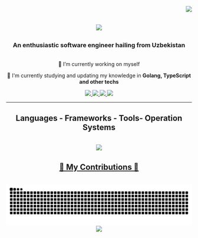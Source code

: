 <img align="right" src="https://visitor-badge.laobi.icu/badge?page_id=rarebek.rarebek" />
<h1 align="center">
  <img src="https://readme-typing-svg.demolab.com?font=Montserrat&weight=500&size=40&duration=3000&pause=1000&center=true&vCenter=true&random=false&width=435&lines=I'm+Nodirbek;Golang+developer"/>
</h1>

<h3 align="center">An enthusiastic software engineer hailing from Uzbekistan</h3>

<br/>

<div align = "center"
  
  🔭 I’m currently working on myself
  
  🌱 I'm currently studying and updating my knowledge in **Golang, TypeScript and other techs**
</div>

<div align = "center">
  <a href = "mailto:nodirbekgolang@gmail.com">
    <img src = "https://img.shields.io/badge/Gmail-D14836?style=for-the-badge&logo=gmail&logoColor=white" target = "_blank" />
  </a>

  <a href = "https://www.linkedin.com/in/nodirbek-no-monov-87a321286/">
  <img src = "https://img.shields.io/badge/LinkedIn-0077B5?style=for-the-badge&logo=linkedin&logoColor=white" target = "_blank"/>
  </a>

  <a href = "https://t.me/raresmth">
    <img src = "https://img.shields.io/badge/Telegram-2CA5E0?style=for-the-badge&logo=telegram&logoColor=white" target = "_blank" />
  </a>

  <img src = "https://img.shields.io/badge/Arch_Linux-1793D1?style=for-the-badge&logo=arch-linux&logoColor=white" />
  
</div>


<hr/>

<h2 align = "center"> Languages - Frameworks - Tools- Operation Systems </h2>

<br/>

<div align = "center">

  <a href = "https://skillicons.dev">
    <img src = "https://skillicons.dev/icons?i=go,python,arch,html,css,git,github,linux,mysql,postgres,postman,vscode,ubuntu" /> <br>

</div>

<div align = "center">
  <h2> 🐍 My Contributions 🐍 </h2>
  <br>
  <img src = "https://github.com/rarebek/rarebek/blob/output/github-contribution-grid-snake.svg" />
</div>


<div align = "center">
<!--   <img src = "https://github-readme-stats.vercel.app/api/top-langs/?username=rarebek"/> -->

  <img src = "https://github-profile-summary-cards.vercel.app/api/cards/profile-details?username=rarebek" />
</div>
